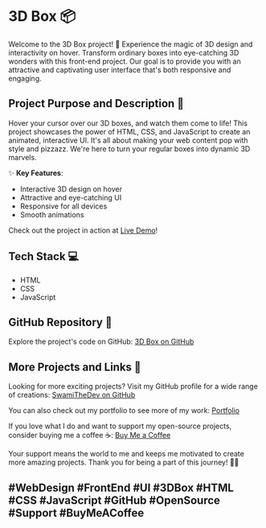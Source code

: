 # 3D Box 📦

Welcome to the 3D Box project! 👋 Experience the magic of 3D design and interactivity on hover. Transform ordinary boxes into eye-catching 3D wonders with this front-end project. Our goal is to provide you with an attractive and captivating user interface that's both responsive and engaging.

## Project Purpose and Description 🚀

Hover your cursor over our 3D boxes, and watch them come to life! This project showcases the power of HTML, CSS, and JavaScript to create an animated, interactive UI. It's all about making your web content pop with style and pizzazz. We're here to turn your regular boxes into dynamic 3D marvels.

✨ **Key Features**:
- Interactive 3D design on hover
- Attractive and eye-catching UI
- Responsive for all devices
- Smooth animations

Check out the project in action at [Live Demo](https://3dbox-swamithedev.netlify.app)!

## Tech Stack 💻

- HTML
- CSS
- JavaScript

## GitHub Repository 📂

Explore the project's code on GitHub: [3D Box on GitHub](https://github.com/SwamiTheDev/web-components/tree/main/3d%20Boxes)

## More Projects and Links 🌟

Looking for more exciting projects? Visit my GitHub profile for a wide range of creations: [SwamiTheDev on GitHub](https://github.com/swamithedev/)

You can also check out my portfolio to see more of my work: [Portfolio](https://swamithedev.vercel.app)

If you love what I do and want to support my open-source projects, consider buying me a coffee ☕: [Buy Me a Coffee](https://www.buymeacoffee.com/swamithedev)

Your support means the world to me and keeps me motivated to create more amazing projects. Thank you for being a part of this journey! 🙏💖

## #WebDesign #FrontEnd #UI #3DBox #HTML #CSS #JavaScript #GitHub #OpenSource #Support #BuyMeACoffee